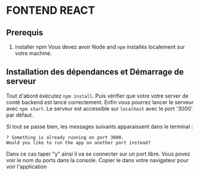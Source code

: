 # FONTEND REACT #

## Prerequis ##
1. installer npm
    Vous devez avoir Node and `npm` installés localement sur votre machine.


## Installation des dépendances et Démarrage de serveur ##
Tout d'abord éxécutez `npm install`.
Puis vérifier que votre votre server de conté backend est lancé correctement.
Enfin vous pourrez lancer le serveur avec `npm start`. 
Le serveur est accessible sur `localhost` avec le port '3000' par défaut.


Si tout se passe bien, les messages suivants apparaissent dans le terminal :

    ? Something is already running on port 3000.
    Would you like to run the app on another port instead?

Dans ce cas taper "y" ainsi il va se connecter sur un port libre.
Vous povez voir le nom du ports dans la console. Copier le dans votre navigateur pour voir l'application

